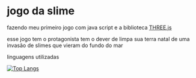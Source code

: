 # jogo da slime

fazendo meu primeiro jogo com java script e a biblioteca [THREE.js](https://github.com/mrdoob/three.js/)

esse jogo tem o protagonista tem o dever de limpa sua terra natal de uma invasão de slimes que vieram do fundo do mar

linguagens utilizadas

[![Top Langs](https://github-readme-stats.vercel.app/api/top-langs/?username=murilo-ramalho&layout=compact)](https://github.com/anuraghazra/github-readme-stats)